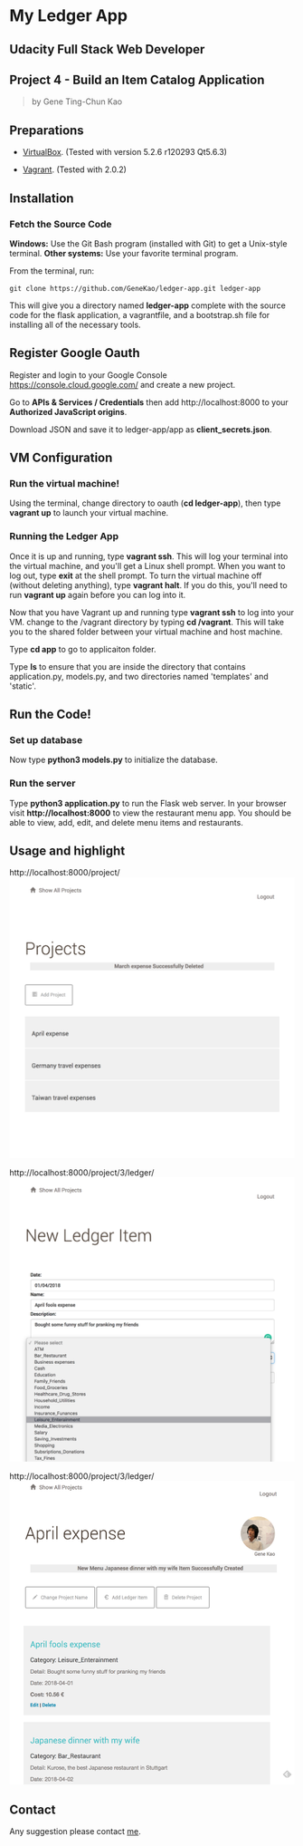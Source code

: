 
# My Ledger App 

## Udacity Full Stack Web Developer
## Project 4 - Build an Item Catalog Application

>by Gene Ting-Chun Kao




## Preparations

- [VirtualBox](https://www.virtualbox.org/wiki/Downloads). 
(Tested with version 5.2.6 r120293 Qt5.6.3)

- [Vagrant](https://www.vagrantup.com/downloads.html). 
(Tested with 2.0.2)


## Installation

### Fetch the Source Code

**Windows:** Use the Git Bash program (installed with Git) to get a Unix-style
terminal. 
**Other systems:** Use your favorite terminal program.

From the terminal, run:

    git clone https://github.com/GeneKao/ledger-app.git ledger-app

This will give you a directory named **ledger-app** complete with the source
code for the flask application, a vagrantfile, and a bootstrap.sh file for
installing all of the necessary tools. 


## Register Google Oauth

Register and login to your Google Console https://console.cloud.google.com/ and
create a new project. 

Go to **APIs & Services / Credentials** then add http://localhost:8000 to your
**Authorized JavaScript origins**. 

Download JSON and save it to ledger-app/app as **client_secrets.json**. 


## VM Configuration

### Run the virtual machine!

Using the terminal, change directory to oauth (**cd ledger-app**), then type
**vagrant up** to launch your virtual machine. 

### Running the Ledger App
Once it is up and running, type **vagrant ssh**. This will log your terminal
into the virtual machine, and you'll get a Linux shell prompt. When you want to
log out, type **exit** at the shell prompt. 
To turn the virtual machine off (without deleting anything), type **vagrant
halt**. 
If you do this, you'll need to run **vagrant up** again before you can log into it.


Now that you have Vagrant up and running type **vagrant ssh** to log into your
VM. change to the /vagrant directory by typing **cd /vagrant**. 
This will take you to the shared folder between your virtual machine and host
machine.

Type **cd app** to go to applicaiton folder. 

Type **ls** to ensure that you are inside the directory that contains
application.py, models.py, and two directories named 'templates' and 'static'. 


## Run the Code! 

### Set up database 

Now type **python3 models.py** to initialize the database.

### Run the server 

Type **python3 application.py** to run the Flask web server. In your browser
visit **http://localhost:8000** to view the restaurant menu app.  You should be
able to view, add, edit, and delete menu items and restaurants. 


## Usage and highlight

http://localhost:8000/project/
![Ledgers](/images/Projects.png)

http://localhost:8000/project/3/ledger/
![Ledgers](/images/AddLedger.png)

http://localhost:8000/project/3/ledger/
![Ledgers](/images/Ledgers.png)


## Contact
Any suggestion please contact [me](https://github.com/GeneKao).
